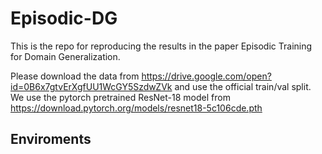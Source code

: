 # Episodic-DG
This is the repo for reproducing the results in the paper Episodic Training for Domain Generalization.

Please download the data from https://drive.google.com/open?id=0B6x7gtvErXgfUU1WcGY5SzdwZVk and use the official train/val split.
We use the pytorch pretrained ResNet-18 model from https://download.pytorch.org/models/resnet18-5c106cde.pth

## Enviroments
